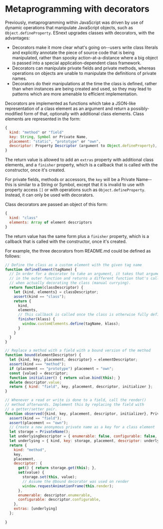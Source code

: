 # Metaprogramming with decorators

Previously, metaprogramming within JavaScript was driven by use of dynamic operations that manipulate JavaScript objects, such as `Object.defineProperty`. ESnext upgrades classes with decorators, with the advantages:
- Decorators make it more clear what's going on--users write class literals and explicitly annotate the piece of source code that is being manipulated, rather than spooky action-at-a-distance where a big object is passed into a special application-dependent class framework.
- Decorators can manipulate private fields and private methods, whereas operations on objects are unable to manipulate the definitions of private names.
- Decorators do their manipulations at the time the class is defined, rather than when instances are being created and used, so they may lead to patterns which are more amenable to efficient implementation.

Decorators are implemented as functions which take a JSON-like representation of a class element as an argument and return a possibly-modified form of that, optionally with additional class elements. Class elements are represented in the form: 

```js
{
  kind: "method" or "field"
  key: String, Symbol or Private Name,
  placement: "static", "prototype" or "own",
  descriptor: Property Descriptor (argument to Object.defineProperty),
}
```

The return value is allowed to add an `extras` property with additional class elements, and a `finisher` property, which is a callback that is called with the constructor, once it's created.

For private fields, methods or accessors, the `key` will be a Private Name--this is similar to a String or Symbol, except that it is invalid to use with property access `[]` or with operations such as `Object.defineProperty`. Instead, it can only be used with decorators.

Class decorators are passed an object of this form:

```js
{
  kind: "class"
  elements: Array of element descriptors
}
```

The return value has the same form plus a `finisher` property, which is a callback that is called with the constructor, once it's created.


For example, the three decorators from README.md could be defined as follows:
```js
// Define the class as a custom element with the given tag name
function defineElement(tagName) {
  // In order for a decorator to take an argument, it takes that argument
  // in the outer function and returns a different function that's called
  // when actually decorating the class (manual currying).
  return function(classDescriptor) {
    let {kind, elements} = classDescriptor;
    assert(kind == "class");
    return {
      kind,
      elements,
      // This callback is called once the class is otherwise fully defined
      finisher(klass) {
        window.customElements.define(tagName, klass);
      }
    }
  }
}

// Replace a method with a field with a bound version of the method
function bound(elementDescriptor) {
  let {kind, key, placement, descriptor} = elementDescriptor;
  assert(kind === "method");
  if (placement == "prototype") placement = "own";
  const {value} = descriptor;
  function initializer() { return value.bind(this); }
  delete descriptor.value;
  return { kind: "field", key, placement, descriptor, initializer };
}

// Whenever a read or write is done to a field, call the render()
// method afterwards. Implement this by replacing the field with
// a getter/setter pair.
function observed({kind, key, placement, descriptor, initializer}, PrivateName) {
  assert(kind == "field");
  assert(placement == "own");
  // Create a new anonymous private name as a key for a class element
  let storage = PrivateName();
  let underlyingDescriptor = { enumerable: false, configurable: false, writable: true };
  let underlying = { kind, key: storage, placement, descriptor: underlyingDescriptor, initializer };
  return {
    kind: "method",
    key,
    placement,
    descriptor: {
      get() { return storage.get(this); },
      set(value) {
        storage.set(this, value);
        // Assume the @bound decorator was used on render
        window.requestAnimationFrame(this.render);
      },
      enumerable: descriptor.enumerable,
      configurable: descriptor.configurable,
    },
    extras: [underlying]
  };
  
}
```
